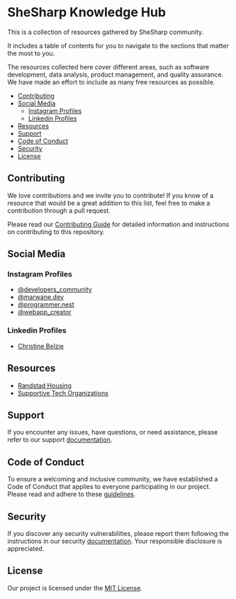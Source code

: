 # SheSharp Knowledge Hub

This is a collection of resources gathered by SheSharp community.

It includes a table of contents for you to navigate to the sections that matter the most to you.


The resources collected here cover different areas, such as software development, data analysis, product management, and quality assurance. We have made an effort to include as many free resources as possible.

- [Contributing](#contributing)
- [Social Media](#social-media)
  - [Instagram Profiles](#instagram-profiles)
  - [Linkedin Profiles](#linkedin-profiles)
- [Resources](#resources)
- [Support](#support)
- [Code of Conduct](#code-of-conduct)
- [Security](#security)
- [License](#license)

## Contributing

We love contributions and we invite you to contribute! If you know of a resource that would be a great addition to this list, feel free to make a contribution through a pull request.

Please read our [Contributing Guide](CONTRIBUTING.md) for detailed information and instructions on contributing to this repository.

## Social Media

### Instagram Profiles

- [@developers_community](https://www.instagram.com/developers_community_._/)
- [@marwane.dev](https://www.instagram.com/marwane.dev/)
- [@programmer.nest](https://www.instagram.com/programmer.nest/)
- [@webapp_creator](https://www.instagram.com/webapp_creator/)

### Linkedin Profiles

- [Christine Belzie](https://www.linkedin.com/in/christinebelzie)

## Resources

- [Randstad Housing](resources/randstad-housing.md)
- [Supportive Tech Organizations](resources/supportive-tech-orgs.md)

## Support

If you encounter any issues, have questions, or need assistance, please refer to our support [documentation](SUPPORT.md).

## Code of Conduct

To ensure a welcoming and inclusive community, we have established a Code of Conduct that applies to everyone participating in our project. Please read and adhere to these [guidelines](CODE_OF_CONDUCT.md).

## Security

If you discover any security vulnerabilities, please report them following the instructions in our security [documentation](SECURITY.md). Your responsible disclosure is appreciated.

## License

Our project is licensed under the [MIT License](LICENSE).
